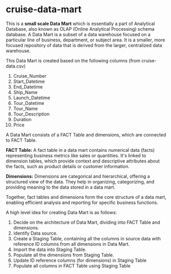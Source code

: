 # cruise-data-mart

This is a **small scale Data Mart** which is essentially a part of Analytical Database, also known as OLAP (Online Analytical Processing) schema database. A Data Mart is a subset of a data warehouse focused on a particular line of business, department, or subject area. It is a smaller, more focused repository of data that is derived from the larger, centralized data warehouse.

This Data Mart is created based on the following columns (from cruise-data.csv)
1. Cruise_Number
2. Start_Datetime
3. End_Datetime
4. Ship_Name
5. Launch_Datetime
6. Tour_Datetime
7. Tour_Name
8. Tour_Description
9. Duration
10. Price

A Data Mart consists of a FACT Table and dimensions, which are connected to FACT Table.

**FACT Table:**
A fact table in a data mart contains numerical data (facts) representing business metrics like sales or quantities. It's linked to dimension tables, which provide context and descriptive attributes about the facts, such as product details or customer information.

**Dimensions:**
Dimensions are categorical and hierarchical, offering a structured view of the data. They help in organizing, categorizing, and providing meaning to the data stored in a data mart.

Together, fact tables and dimensions form the core structure of a data mart, enabling efficient analysis and reporting for specific business functions.

A high level idea for creating Data Mart is as follows:
1. Decide on the architecture of Data Mart, dividing into FACT Table and dimensions.
2. Identify Data source.
3. Create a Staging Table, containing all the columns in source data with reference ID columns from all dimensions in Data Mart.
4. Import the data into Staging Table.
5. Populate all the dimensions from Staging Table.
6. Update ID reference columns (for dimensions) in Staging Table
7. Populate all columns in FACT Table using Staging Table
